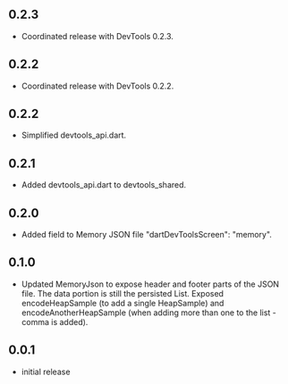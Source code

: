 ## 0.2.3
- Coordinated release with DevTools 0.2.3.
## 0.2.2
- Coordinated release with DevTools 0.2.2.
## 0.2.2
- Simplified devtools_api.dart.
## 0.2.1
- Added devtools_api.dart to devtools_shared.
## 0.2.0
- Added field to Memory JSON file "dartDevToolsScreen": "memory".
## 0.1.0
- Updated MemoryJson to expose header and footer parts of the JSON file. The data portion is still the persisted List<HeapSample>.  Exposed encodeHeapSample (to add a single HeapSample) and encodeAnotherHeapSample (when adding more than one to the list - comma is added).
## 0.0.1
- initial release
